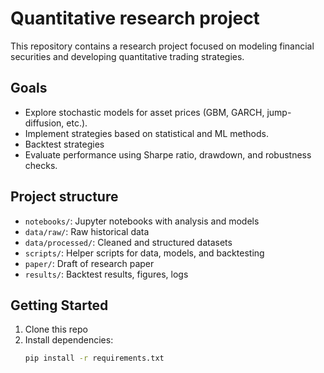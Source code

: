 # Quantitative research project

This repository contains a research project focused on modeling financial securities and developing quantitative trading strategies.

## Goals
- Explore stochastic models for asset prices (GBM, GARCH, jump-diffusion, etc.).
- Implement strategies based on statistical and ML methods.
- Backtest strategies
- Evaluate performance using Sharpe ratio, drawdown, and robustness checks.

## Project structure
- `notebooks/`: Jupyter notebooks with analysis and models
- `data/raw/`: Raw historical data
- `data/processed/`: Cleaned and structured datasets
- `scripts/`: Helper scripts for data, models, and backtesting
- `paper/`: Draft of research paper
- `results/`: Backtest results, figures, logs


## Getting Started
1. Clone this repo
2. Install dependencies:
   ```bash
   pip install -r requirements.txt
